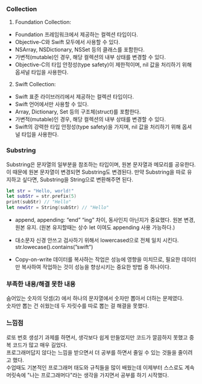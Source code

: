 ### Collection
1. Foundation Collection:

- Foundation 프레임워크에서 제공하는 컬렉션 타입이다.<br>
- Objective-C와 Swift 모두에서 사용할 수 있다.<br>
- NSArray, NSDictionary, NSSet 등의 클래스를 포함한다.<br>
- 가변적(mutable)인 경우, 해당 컬렉션의 내부 상태를 변경할 수 있다.<br>
- Objective-C의 타입 안정성(type safety)이 제한적이며, nil 값을 처리하기 위해 옵셔널 타입을 사용한다.<br>

2. Swift Collection:

- Swift 표준 라이브러리에서 제공하는 컬렉션 타입이다.<br>
- Swift 언어에서만 사용할 수 있다.<br>
- Array, Dictionary, Set 등의 구조체(struct)를 포함한다.<br>
- 가변적(mutable)인 경우, 해당 컬렉션의 내부 상태를 변경할 수 있다.<br>
- Swift의 강력한 타입 안정성(type safety)을 가지며, nil 값을 처리하기 위해 옵셔널 타입을 사용한다.<br>

### Substring
Substring은 문자열의 일부분을 참조하는 타입이며, 원본 문자열과 메모리를
공유한다.
이 때문에 원본 문자열이 변경되면 Substring도 변경된다.
만약 Substring을 따로 유지하고 싶다면, Substring을 String으로 변환해주면 된다.
```swift
let str = "Hello, world!"
let subStr = str.prefix(5)
print(subStr) // "Hello"
let newStr = String(subStr) // "Hello"
```

- append, appending: “end” “ing” 차이, 동사인지 아닌지가 중요했다.
원본 변경, 원본 유지. (원본 유지할때는 상수 let 이여도 appending 사용 가능하다.)

- 대소문자 신경 안쓰고 검사하기 위해서 lowercased으로 전체 일치 시킨다.
str.lowecase().contains(”swift”)

- Copy-on-write
데이터를 복사하는 작업은 성능에 영향을 미치므로, 필요한 데이터만 복사하여 작업하는 것이 성능을
향상시키는 중요한 방법 중 하나이다.

### 부족한 내용/해결 못한 내용<br>
숨어있는 숫자의 덧셈(2) 에서 하나의 문자열에서 숫자만 뽑아서 더하는 문제였다.<br> 
숫자만 뽑는 건 쉬웠는데 두 자릿수를 따로 뽑는 걸 해결을 못했다.

### 느낌점<br>
로또 번호 생성기 과제를 하면서, 생각보다 쉽게 만들었지만 코드가 깔끔하지 못했고 중복 코드가 많고 매우 길었다.<br> 
프로그래머답지 않다는 느낌을 받으면서 더 공부를 하면서 줄일 수 있는 것들을 줄이려고 했다.<br>
수업때도 기본적인 프로그래머 태도와 규칙들을 많이 배웠는데 이제부터 스스로도 계속 머릿속에 "나는 프로그래머다"라는 생각을 가지면서 공부를 하기 시작했다.
